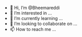 - 👋 Hi, I’m @Bheemareddi
- 👀 I’m interested in ...
- 🌱 I’m currently learning ...
- 💞️ I’m looking to collaborate on ...
- 📫 How to reach me ...

<!---
Bheemareddi/Bheemareddi is a ✨ special ✨ repository because its `README.md` (this file) appears on your GitHub profile.
You can click the Preview link to take a look at your changes.
--->
